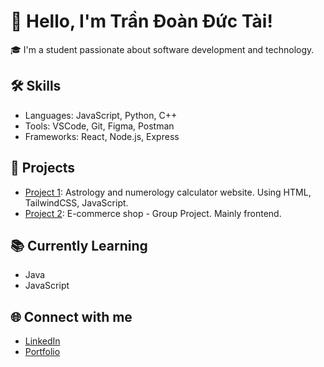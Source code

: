 # 👋 Hello, I'm Trần Đoàn Đức Tài!

🎓 I'm a student passionate about software development and technology.

## 🛠️ Skills
- Languages: JavaScript, Python, C++
- Tools: VSCode, Git, Figma, Postman
- Frameworks: React, Node.js, Express

## 💼 Projects
- [Project 1](https://github.com/ASTRO-SO): Astrology and numerology calculator website. Using HTML, TailwindCSS, JavaScript.
- [Project 2](https://github.com/WEBSITE-QU-N-LI-BAN-HANG-CONG-NGH): E-commerce shop - Group Project. Mainly frontend.

## 📚 Currently Learning
- Java
- JavaScript

## 🌐 Connect with me
- [LinkedIn](none)
- [Portfolio](none)

